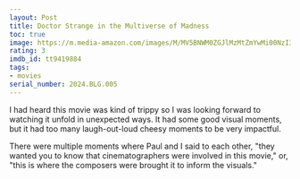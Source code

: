 ```yaml
---
layout: Post
title: Doctor Strange in the Multiverse of Madness
toc: true
image: https://m.media-amazon.com/images/M/MV5BNWM0ZGJlMzMtZmYwMi00NzI3LTgzMzMtNjMzNjliNDRmZmFlXkEyXkFqcGdeQXVyMTM1MTE1NDMx._V1_SX300.jpg
rating: 3
imdb_id: tt9419884
tags:
- movies
serial_number: 2024.BLG.005
---
```

I had heard this movie was kind of trippy so I was looking forward to watching it unfold in unexpected ways. It had some good visual moments, but it had too many laugh-out-loud cheesy moments to be very impactful.

There were multiple moments where Paul and I said to each other, "they wanted you to know that cinematographers were involved in this movie," or, "this is where the composers were brought it to inform the visuals."

